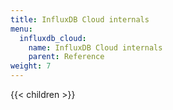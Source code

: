 ```yaml
---
title: InfluxDB Cloud internals
menu:
  influxdb_cloud:
    name: InfluxDB Cloud internals
    parent: Reference
weight: 7
---
```


{{< children >}}
